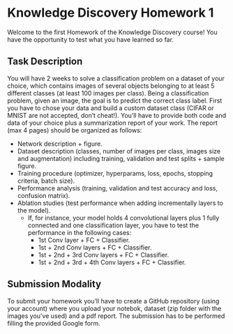 # Knowledge Discovery Homework 1
Welcome to the first Homework of the Knowledge Discovery course! You have the opportunity to test what you have learned so far. 
## Task Description
You will have 2 weeks to solve a classification problem on a dataset of your choice, which contains images of several objects belonging to at least 5 different classes (at least 100 images per class). Being a classification problem, given an image, the goal is to predict the correct class label. First you have to chose your data and build a custom dataset class (CIFAR or MNIST are not accepted, don’t cheat!). You’ll have to provide both code and data of your choice plus a summarization report of your work.
The report (max 4 pages) should be organized as follows:
-	Network description + figure.
-	Dataset description (classes, number of images per class, images size and augmentation) including training, validation and test splits + sample figure.
-	Training procedure (optimizer, hyperparams, loss, epochs, stopping criteria, batch size).
-	Performance analysis (training, validation and test accuracy and loss, confusion matrix).
-	Ablation studies (test performance when adding incrementally layers to the model).
    -	If, for instance, your model holds 4 convolutional layers plus 1 fully connected and one classification layer, you have to test the performance in the following cases:
        -	1st Conv layer + FC + Classifier.
        -	1st + 2nd Conv layers + FC + Classifier.
        -	1st + 2nd + 3rd Conv layers + FC + Classifier.
        -	1st + 2nd + 3rd + 4th Conv layers + FC + Classifier.
## Submission Modality
To submit your homework you’ll have to create a GitHub repository (using your account) where you upload your notebok, dataset (zip folder with the images you’ve used) and a pdf report.
The submission has to be performed filling the provided Google form.
